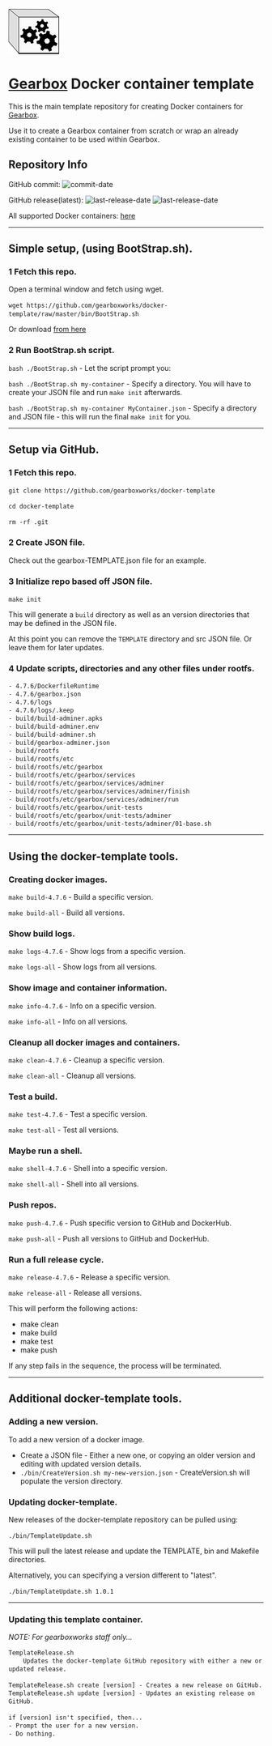 ![Gearbox](https://raw.githubusercontent.com/gearboxworks/gearboxworks.github.io/master/assets/images/gearbox-logo.png)


# [Gearbox](https://github.com/gearboxworks/) Docker container template
This is the main template repository for creating Docker containers for [Gearbox](https://github.com/gearboxworks/).

Use it to create a Gearbox container from scratch or wrap an already existing container to be used within Gearbox.


## Repository Info
GitHub commit: ![commit-date](https://img.shields.io/github/last-commit/gearboxworks/docker-template?style=flat-square)

GitHub release(latest): ![last-release-date](https://img.shields.io/github/release-date/gearboxworks/docker-template) ![last-release-date](https://img.shields.io/github/v/tag/gearboxworks/docker-template?sort=semver)

All supported Docker containers: [here](gears/)


* * *

## Simple setup, (using BootStrap.sh).

### 1 Fetch this repo.
Open a terminal window and fetch using wget.

`wget https://github.com/gearboxworks/docker-template/raw/master/bin/BootStrap.sh`

Or download [from here](bin/BootStrap.sh)

### 2 Run BootStrap.sh script.
`bash ./BootStrap.sh` - Let the script prompt you:

`bash ./BootStrap.sh my-container` - Specify a directory. You will have to create your JSON file and run `make init` afterwards.

`bash ./BootStrap.sh my-container MyContainer.json` - Specify a directory and JSON file - this will run the final `make init` for you.


* * *

## Setup via GitHub.

### 1 Fetch this repo.

`git clone https://github.com/gearboxworks/docker-template`

`cd docker-template`

`rm -rf .git`

### 2 Create JSON file.

Check out the gearbox-TEMPLATE.json file for an example.

### 3 Initialize repo based off JSON file.

`make init`

This will generate a `build` directory as well as an version directories that may be defined in the JSON file.

At this point you can remove the `TEMPLATE` directory and src JSON file. Or leave them for later updates.

### 4 Update scripts, directories and any other files under rootfs.

	- 4.7.6/DockerfileRuntime
	- 4.7.6/gearbox.json
	- 4.7.6/logs
	- 4.7.6/logs/.keep
	- build/build-adminer.apks
	- build/build-adminer.env
	- build/build-adminer.sh
	- build/gearbox-adminer.json
	- build/rootfs
	- build/rootfs/etc
	- build/rootfs/etc/gearbox
	- build/rootfs/etc/gearbox/services
	- build/rootfs/etc/gearbox/services/adminer
	- build/rootfs/etc/gearbox/services/adminer/finish
	- build/rootfs/etc/gearbox/services/adminer/run
	- build/rootfs/etc/gearbox/unit-tests
	- build/rootfs/etc/gearbox/unit-tests/adminer
	- build/rootfs/etc/gearbox/unit-tests/adminer/01-base.sh


* * *

## Using the docker-template tools.

### Creating docker images.

`make build-4.7.6` - Build a specific version.

`make build-all` - Build all versions.


### Show build logs.

`make logs-4.7.6` - Show logs from a specific version.

`make logs-all` - Show logs from all versions.


### Show image and container information.

`make info-4.7.6` - Info on a specific version.

`make info-all` - Info on all versions.


### Cleanup all docker images and containers.

`make clean-4.7.6` - Cleanup a specific version.

`make clean-all` - Cleanup all versions.


### Test a build.

`make test-4.7.6` - Test a specific version.

`make test-all` - Test all versions.


### Maybe run a shell.

`make shell-4.7.6` - Shell into a specific version.

`make shell-all` - Shell into all versions.


### Push repos.

`make push-4.7.6` - Push specific version to GitHub and DockerHub.

`make push-all` - Push all versions to GitHub and DockerHub.


### Run a full release cycle.

`make release-4.7.6` - Release a specific version.

`make release-all` - Release all versions.

This will perform the following actions:
- make clean
- make build
- make test
- make push

If any step fails in the sequence, the process will be terminated.


* * *

## Additional docker-template tools.

### Adding a new version.
To add a new version of a docker image.
- Create a JSON file - Either a new one, or copying an older version and editing with updated version details.
- `./bin/CreateVersion.sh my-new-version.json` - CreateVersion.sh will populate the version directory.

### Updating docker-template.
New releases of the docker-template repository can be pulled using:

`./bin/TemplateUpdate.sh`

This will pull the latest release and update the TEMPLATE, bin and Makefile directories.

Alternatively, you can specifying a version different to "latest".

`./bin/TemplateUpdate.sh 1.0.1`


* * *

### Updating this template container.

*NOTE: For gearboxworks staff only...*

```
TemplateRelease.sh
    Updates the docker-template GitHub repository with either a new or updated release.

TemplateRelease.sh create [version] - Creates a new release on GitHub.
TemplateRelease.sh update [version] - Updates an existing release on GitHub.

if [version] isn't specified, then...
- Prompt the user for a new version.
- Do nothing.
```

